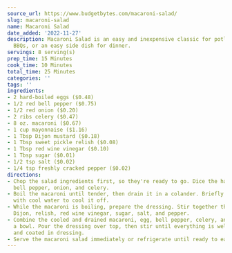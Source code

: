 ```yaml
---
source_url: https://www.budgetbytes.com/macaroni-salad/
slug: macaroni-salad
name: Macaroni Salad
date_added: '2022-11-27'
description: Macaroni Salad is an easy and inexpensive classic for potlucks, summer
  BBQs, or an easy side dish for dinner.
servings: 8 serving(s)
prep_time: 15 Minutes
cook_time: 10 Minutes
total_time: 25 Minutes
categories: ''
tags: ''
ingredients:
- 2 hard-boiled eggs ($0.48)
- 1/2 red bell pepper ($0.75)
- 1/2 red onion ($0.20)
- 2 ribs celery ($0.47)
- 8 oz. macaroni ($0.67)
- 1 cup mayonnaise ($1.16)
- 1 Tbsp Dijon mustard ($0.18)
- 1 Tbsp sweet pickle relish ($0.08)
- 1 Tbsp red wine vinegar ($0.10)
- 1 Tbsp sugar ($0.01)
- 1/2 tsp salt ($0.02)
- 1/4 tsp freshly cracked pepper ($0.02)
directions:
- Chop the salad ingredients first, so they're ready to go. Dice the hard-boiled eggs,
  bell pepper, onion, and celery.
- Boil the macaroni until tender, then drain it in a colander. Briefly rinse the pasta
  with cool water to cool it off.
- While the macaroni is boiling, prepare the dressing. Stir together the mayonnaise,
  Dijon, relish, red wine vinegar, sugar, salt, and pepper.
- Combine the cooled and drained macaroni, egg, bell pepper, celery, and onion in
  a bowl. Pour the dressing over top, then stir until everything is well combined
  and coated in dressing.
- Serve the macaroni salad immediately or refrigerate until ready to eat.
---
```

